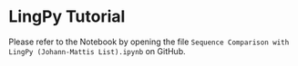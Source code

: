 # LingPy Tutorial

Please refer to the Notebook by opening the file `Sequence Comparison with LingPy (Johann-Mattis List).ipynb` on GitHub.
